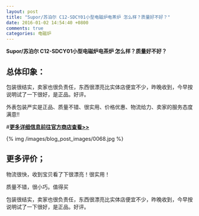 ```yaml
---
layout: post
title: "Supor/苏泊尔 C12-SDCY01小型电磁炉电茶炉 怎么样？质量好不好？"
date: 2016-01-02 14:54:40 +0800
comments: true
categories: 电磁炉
---
```


**Supor/苏泊尔 C12-SDCY01小型电磁炉电茶炉 怎么样？质量好不好？**

## 总体印象：

包装很结实，卖家也很负责任，东西很漂亮比实体店便宜不少，昨晚收到，今早按说明试了一下很好，是正品。好评。

外表包装严实是正品、质量不错、很实用、价格优惠、物流给力、卖家的服务态度满意!!

#[**更多详细信息前往官方商店查看>>**](http://redirect.simba.taobao.com/rd?w=unionnojs&f=http%3A%2F%2Fai.taobao.com%2Fauction%2Fedetail.htm%3Fe%3D%252B2Rz2esN4ZS6k0Or%252B%252BH4tNQyJbzxkGyzoh2AF14WKMyLltG5xFicOdXrTUTgh9sMDPIwxrc30rgx5xFFx04TddwPqZtsoXfgqLKJiCwc7I6msqdEeVczj3nayBoLCgTwXiecsi3INrewKDYJZq8SPA%253D%253D%26ptype%3D100010%26from%3Dbasic&k=5ccfdb950740ca16&c=un&b=alimm_0&p=mm_109581374_12296429_46532450)

<!--More-->

{% img /images/blog_post_images/0068.jpg %}

## 更多评价；

物流很快，收到宝贝看了下很漂亮！很实用！

质量不错，很小巧。值得买

包装很结实，卖家也很负责任，东西很漂亮比实体店便宜不少，昨晚收到，今早按说明试了一下很好，是正品。好评。